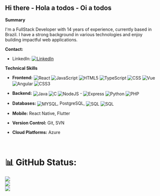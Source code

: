 ## Hi there - Hola a todos - Oi a todos 

**Summary**

I'm a FullStack Developer with 14 years of experience, currently based in Brazil. I have a strong background in various technologies and enjoy building impactful web applications.

**Contact:**

* LinkedIn: [![LinkedIn](https://img.shields.io/badge/LinkedIn-%230077B5.svg?logo=linkedin&logoColor=white)](https://www.linkedin.com/in/marceloandresvalderramacorrea/)

**Technical Skills**


* **Frontend:** <img align="center" alt="React" src="https://img.shields.io/badge/React-20232A?style=for-the-badge&logo=react&logoColor=61DAFB" /> <img align="center" alt="JavaScript" src="https://img.shields.io/badge/JavaScript-F7DF1E?style=for-the-badge&logo=javascript&logoColor=black" />  <img align="center" alt="HTML5" src="https://img.shields.io/badge/HTML5-E34F26?style=for-the-badge&logo=html5&logoColor=white" /> <img align="center" alt="TypeScript" src="https://img.shields.io/badge/TypeScript-007ACC?style=for-the-badge&logo=typescript&logoColor=white" /> <img align="center" alt="CSS" src="https://img.shields.io/badge/Css-20232A?style=for-the-badge&logo=react&logoColor=orange"/> <img align="center" alt="Vue" src="https://img.shields.io/badge/Vue-20232A?style=for-the-badge&logo=react&logoColor=yellow"/> <img align="center" alt="Angular" src="https://img.shields.io/badge/Angular-20232A?style=for-the-badge&logo=react&logoColor=red"/> <img align="center" alt="CSS3" src="https://img.shields.io/badge/CSS3-1572B6?style=for-the-badge&logo=css3&logoColor=white" />
* **Backend:** <img align="center" alt="Java" src="https://img.shields.io/badge/Java-00599C?style=for-the-badge&logo=c&logoColor=green" /> <img align="center" alt="C" src="https://img.shields.io/badge/C-00599C?style=for-the-badge&logo=c&logoColor=white" /> <img align="center" alt="NodeJS" src="https://img.shields.io/badge/Node.js-43853D?style=for-the-badge&logo=node.js&logoColor=white" /> -  <img align="center" alt="Express" src="https://img.shields.io/badge/Express-3776AB?style=for-the-badge&logo=python&logoColor=white" /> <img align="center" alt="Python" src="https://img.shields.io/badge/Python-3776AB?style=for-the-badge&logo=python&logoColor=white" /> <img align="center" alt="PHP" src="https://img.shields.io/badge/Php-3776AB?style=for-the-badge&logo=python&logoColor=white" />
* **Databases:** <img align="center" alt="MYSQL" src="https://img.shields.io/badge/MySQL-00000F?style=for-the-badge&logo=mysql&logoColor=white" />, PostgreSQL, <img align="center" alt="SQL" src="https://img.shields.io/badge/Oracle-00000F?style=for-the-badge&logo=oracle&logoColor=white" /> <img align="center" alt="SQL" src="https://img.shields.io/badge/MySQL-00000F?style=for-the-badge&logo=sql&logoColor=white" />

* **Mobile:** React Native, Flutter
* **Version Control:** Git, SVN
* **Cloud Platforms:** Azure

<br/>

# 📊 GitHub Status:

![](https://github-readme-stats.vercel.app/api?username=correa96cl&theme=midnight-purple&hide_border=true&include_all_commits=false&count_private=false)<br/>
![](https://github-readme-streak-stats.herokuapp.com/?user=correa96cl&theme=midnight-purple&hide_border=true)<br/>
![](https://github-readme-stats.vercel.app/api/top-langs/?username=correa96cl&theme=midnight-purple&hide_border=true&include_all_commits=false&count_private=false&layout=compact)

